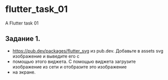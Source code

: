 # flutter_task_01

A Flutter task 01

## Задание 1.

-  https://pub.dev/packages/flutter_svg из pub.dev. Добавьте в assets svg изображение и выведите его с 
-  помощью этого виджета. С помощью виджета загрузите изображение из сети и отобразите это изображение 
-  на экране.